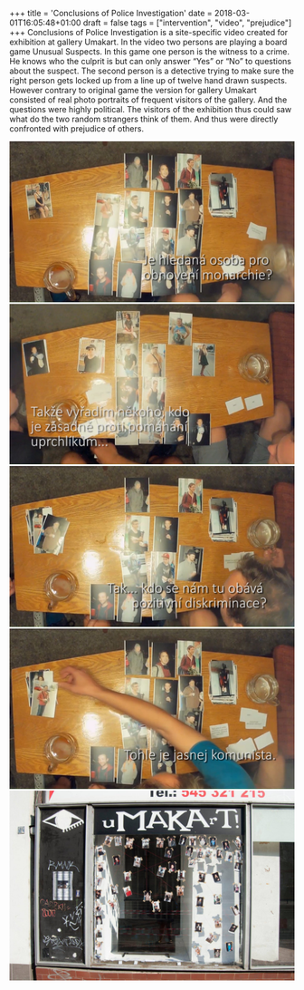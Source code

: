 +++
title = 'Conclusions of Police Investigation'
date = 2018-03-01T16:05:48+01:00
draft = false
tags = ["intervention", "video", "prejudice"]
+++
Conclusions of Police Investigation is a site-specific video created for exhibition at gallery Umakart.
In the video two persons are playing a board game Unusual Suspects.
In this game one person is the witness to a crime.
He knows who the culprit is but can only answer “Yes” or “No” to questions about the suspect.
The second person is a detective trying to make sure the right person gets locked up from a line up of twelve hand drawn suspects.
However contrary to original game the version for gallery Umakart consisted of real photo portraits of frequent visitors of the gallery.
And the questions were highly political.
The visitors of the exhibition thus could saw what do the two random strangers think of them.
And thus were directly confronted with prejudice of others.

![Conclusions of Police Investigation, documentation photo](1.jpg)
![Conclusions of Police Investigation, documentation photo](2.jpg)
![Conclusions of Police Investigation, documentation photo](3.jpg)
![Conclusions of Police Investigation, documentation photo](4.jpg)
![Conclusions of Police Investigation, documentation photo](5.jpg)
